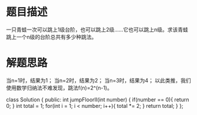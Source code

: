 # 题目描述

一只青蛙一次可以跳上1级台阶，也可以跳上2级……它也可以跳上n级。求该青蛙跳上一个n级的台阶总共有多少种跳法。

# 解题思路

当n=1时，结果为1； 当n=2时，结果为2； 当n=3时，结果为4； 以此类推，我们使用数学归纳法不难发现，跳法f(n)=2^(n-1)。

class Solution {
public:
    int jumpFloorII(int number) {
		if(number == 0){
            return 0;
        }
        int total = 1;
        for(int i = 1; i < number; i++){
            total *= 2;
        }
        return total;
    }
};